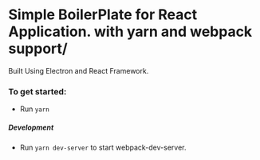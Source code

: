 # Simple BoilerPlate for React Application. with yarn and webpack support/

Built Using Electron and React Framework.

### To get started:
* Run `yarn`

##### Development
* Run `yarn dev-server` to start webpack-dev-server. 